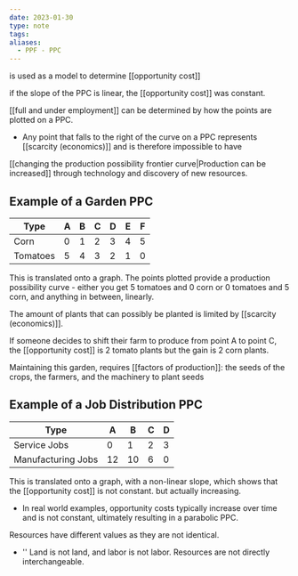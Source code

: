 ```yaml
---
date: 2023-01-30
type: note
tags: 
aliases:
  - PPF - PPC
---
```


is used as a model to determine [[opportunity cost]]

if the slope of the PPC is linear, the [[opportunity cost]] was constant.

[[full and under employment]] can be determined by how the points are plotted on a PPC.
- Any point that falls to the right of the curve on a PPC represents [[scarcity (economics)]] and is therefore impossible to have

[[changing the production possibility frontier curve|Production can be increased]] through technology and discovery of new resources.

## Example of a Garden PPC
| Type     | A   | B   | C   | D   | E   | F   |
| -------- | --- | --- | --- | --- | --- | --- |
| Corn     | 0   | 1   | 2   | 3   | 4   | 5   |
| Tomatoes | 5   | 4   | 3   | 2   | 1   | 0   |

This is translated onto a graph. The points plotted provide a production possibility curve - either you get 5 tomatoes and 0 corn or 0 tomatoes and 5 corn, and anything in between, linearly.

The amount of plants that can possibly be planted is limited by [[scarcity (economics)]].

If someone decides to shift their farm to produce from point A to point C, the [[opportunity cost]] is 2 tomato plants but the gain is 2 corn plants.

Maintaining this garden, requires [[factors of production]]: the seeds of the crops, the farmers, and the machinery to plant seeds

## Example of a Job Distribution PPC
| Type               | A   | B   | C   | D   |
| ------------------ | --- | --- | --- | --- |
| Service Jobs       | 0   | 1   | 2   | 3   |
| Manufacturing Jobs | 12  | 10  | 6   | 0   |

This is translated onto a graph, with a non-linear slope, which shows that the [[opportunity cost]] is not constant. but actually increasing.
- In real world examples, opportunity costs typically increase over time and is not constant, ultimately resulting in a parabolic PPC.

Resources have different values as they are not identical.
- '' Land is not land, and labor is not labor. Resources are not directly interchangeable.
